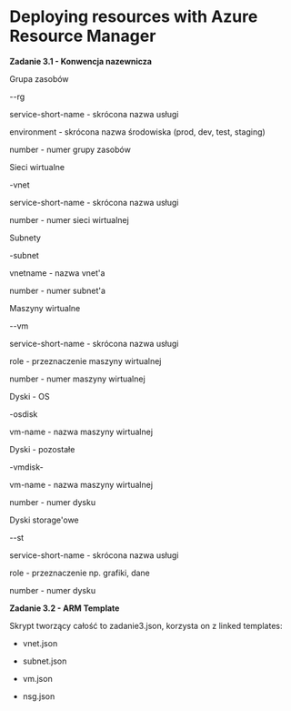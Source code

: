 # Deploying resources with Azure Resource Manager

**Zadanie 3.1 - Konwencja nazewnicza**

Grupa zasobów

<service-short-name>-<environment>-rg<number>
 
service-short-name - skrócona nazwa usługi

environment - skrócona nazwa środowiska (prod, dev, test, staging)

number - numer grupy zasobów

Sieci wirtualne

<service-short-name>-vnet<number>
 
service-short-name - skrócona nazwa usługi

number - numer sieci wirtualnej

Subnety

<vnetname>-subnet<number>
 
vnetname - nazwa vnet'a

number - numer subnet'a

Maszyny wirtualne

<service-short-name>-<role>-vm<number>
 
service-short-name - skrócona nazwa usługi
 
role - przeznaczenie maszyny wirtualnej

number - numer maszyny wirtualnej

Dyski - OS

<vm-name>-osdisk

vm-name - nazwa maszyny wirtualnej

Dyski - pozostałe

<vm-name>-vmdisk-<number>
 
vm-name - nazwa maszyny wirtualnej

number - numer dysku

Dyski storage'owe

<short-service-name>-<role>-st<number>
 
service-short-name - skrócona nazwa usługi

role - przeznaczenie np. grafiki, dane

number - numer dysku

**Zadanie 3.2 - ARM Template**

Skrypt tworzący całość to zadanie3.json, korzysta on z linked templates:

 + vnet.json
 
 + subnet.json
 
 + vm.json
 
 + nsg.json
 
